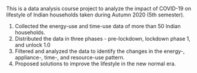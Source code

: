 This is a data analysis course project to analyze the impact of COVID-19 on lifestyle of Indian households taken during Autumn 2020 (5th semester).

1. Collected the energy-use and time-use data of more than 50 Indian households.
2. Distributed the data in three phases - pre-lockdown, lockdown phase 1, and unlock 1.0
3. Filtered and analyzed the data to identify the changes in the energy-, appliance-, time-, and resource-use pattern.
4. Proposed solutions to improve the lifestyle in the new normal era.
